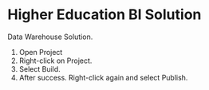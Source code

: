 # Higher Education BI Solution

Data Warehouse Solution.

1.  Open Project
2.  Right-click on Project.
3.  Select Build.
4.  After success.  Right-click again and select Publish.